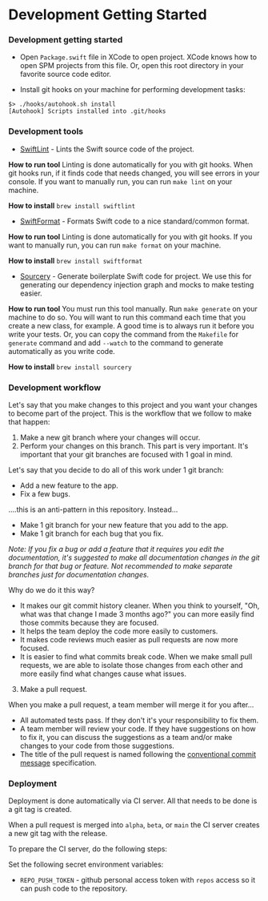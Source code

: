 # Development Getting Started 

### Development getting started

* Open `Package.swift` file in XCode to open project. XCode knows how to open SPM projects from this file. Or, open this root directory in your favorite source code editor. 

* Install git hooks on your machine for performing development tasks: 

```
$> ./hooks/autohook.sh install
[Autohook] Scripts installed into .git/hooks
```

### Development tools 

* [SwiftLint](https://github.com/realm/SwiftLint) - Lints the Swift source code of the project. 

**How to run tool** Linting is done automatically for you with git hooks. When git hooks run, if it finds code that needs changed, you will see errors in your console. If you want to manually run, you can run `make lint` on your machine. 

**How to install** `brew install swiftlint`

* [SwiftFormat](https://github.com/nicklockwood/SwiftFormat) - Formats Swift code to a nice standard/common format. 

**How to run tool** Linting is done automatically for you with git hooks. If you want to manually run, you can run `make format` on your machine. 

**How to install** `brew install swiftformat`

* [Sourcery](https://github.com/krzysztofzablocki/Sourcery) - Generate boilerplate Swift code for project. We use this for generating our dependency injection graph and mocks to make testing easier. 

**How to run tool** You must run this tool manually. Run `make generate` on your machine to do so. You will want to run this command each time that you create a new class, for example. A good time is to always run it before you write your tests. Or, you can copy the command from the `Makefile` for `generate` command and add `--watch` to the command to generate automatically as you write code. 

**How to install** `brew install sourcery`

### Development workflow 

Let's say that you make changes to this project and you want your changes to become part of the project. This is the workflow that we follow to make that happen:

1. Make a new git branch where your changes will occur. 
2. Perform your changes on this branch. This part is very important. It's important that your git branches are focused with 1 goal in mind. 

Let's say that you decide to do all of this work under 1 git branch:
* Add a new feature to the app. 
* Fix a few bugs. 

....this is an anti-pattern in this repository. Instead...

* Make 1 git branch for your new feature that you add to the app. 
* Make 1 git branch for each bug that you fix. 

*Note: If you fix a bug or add a feature that it requires you edit the documentation, it's suggested to make all documentation changes in the git branch for that bug or feature. Not recommended to make separate branches just for documentation changes.*

Why do we do it this way? 
* It makes our git commit history cleaner. When you think to yourself, "Oh, what was that change I made 3 months ago?" you can more easily find those commits because they are focused. 
* It helps the team deploy the code more easily to customers. 
* It makes code reviews much easier as pull requests are now more focused. 
* It is easier to find what commits break code. When we make small pull requests, we are able to isolate those changes from each other and more easily find what changes cause what issues. 

3. Make a pull request. 

When you make a pull request, a team member will merge it for you after...
* All automated tests pass. If they don't it's your responsibility to fix them. 
* A team member will review your code. If they have suggestions on how to fix it, you can discuss the suggestions as a team and/or make changes to your code from those suggestions. 
* The title of the pull request is named following the [conventional commit message](https://gist.github.com/levibostian/71afa00ddc69688afebb215faab48fd7) specification. 

### Deployment 

Deployment is done automatically via CI server. All that needs to be done is a git tag is created. 

When a pull request is merged into `alpha`, `beta`, or `main` the CI server creates a new git tag with the release. 

To prepare the CI server, do the following steps:

Set the following secret environment variables:
* `REPO_PUSH_TOKEN` - github personal access token with `repos` access so it can push code to the repository. 
